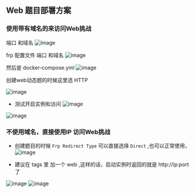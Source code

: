 ## Web 题目部署方案
### 使用带有域名的来访问Web挑战

端口 和域名
![image](https://github.com/imLZH1/ctfd_whale_pages/assets/60182298/c0fe82d0-0ccf-4f1b-9290-437b2f71e27d)

frp 配置文件 端口 和域名
![image](https://github.com/imLZH1/ctfd_whale_pages/assets/60182298/0bedf942-797b-4065-9392-6c1cdcd87324)

然后是 docker-compose.yml
![image](https://github.com/imLZH1/ctfd_whale_pages/assets/60182298/b2afaf93-5447-4ef0-9834-e2cf1e08df37)


创建web动态题的时候这里选 HTTP

![image](https://github.com/imLZH1/ctfd_whale_pages/assets/60182298/b909b54d-1f44-4c83-acc0-7816c441d003)


- 测试开启实例和访问
![image](https://github.com/imLZH1/ctfd_whale_pages/assets/60182298/a1516ea7-9e8f-49cd-bdb4-713e9642e821)

![image](https://github.com/imLZH1/ctfd_whale_pages/assets/60182298/ff620c45-de07-435a-9f98-8b38455b3dbd)


### 不使用域名，直接使用IP 访问Web挑战

- 创建题目的时候 `Frp Redirect Type` 可以直接选择 `Direct` ,也可以正常使用，
![image](https://github.com/imLZH1/ctfd_whale_pages/assets/60182298/c06f747f-fe34-472e-830a-11d5b4c264bb)

- 建议在 tags 里 加一个 web ,这样的话，启动实例时返回的就是 http://ip:port了

![image](https://github.com/imLZH1/ctfd_whale_pages/assets/60182298/8c587cf4-ff9a-40b4-946c-edb65066d766)
![image](https://github.com/imLZH1/ctfd_whale_pages/assets/60182298/ccf2909a-25c2-45ac-a66a-9a262cfdbbf3)


